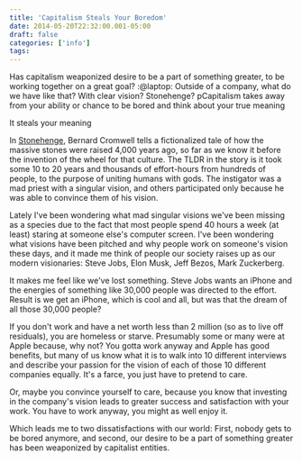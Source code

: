 ```yaml
---
title: 'Capitalism Steals Your Boredom'
date: 2014-05-20T22:32:00.001-05:00
draft: false
categories: ['info']
tags:
---
```


 Has capitalism weaponized desire to be a part of something greater, to be working together on a great goal? :@laptop:
Outside of a company, what do we have like that? With clear vision? Stonehenge?
pCapitalism takes away from your ability or chance to be bored and think about your true meaning

It steals your meaning

In [Stonehenge](https://www.goodreads.com/book/show/101086.Stonehenge), Bernard Cromwell tells a fictionalized tale of how the massive stones were raised 4,000 years ago, so far as we know it before the invention of the wheel for that culture. The TLDR in the story is it took some 10 to 20 years and thousands of effort-hours from hundreds of people, to the purpose of uniting humans with gods. The instigator was a mad priest with a singular vision, and others participated only because he was able to convince them of his vision.

Lately I've been wondering what mad singular visions we've been missing as a species due to the fact that most people spend 40 hours a week (at least) staring at someone else's computer screen. I've been wondering what visions have been pitched and why people work on someone's vision these days, and it made me think of people our society raises up as our modern visionaries: Steve Jobs, Elon Musk, Jeff Bezos, Mark Zuckerberg.

It makes me feel like we've lost something. Steve Jobs wants an iPhone and the energies of something like 30,000 people was directed to the effort. Result is we get an iPhone, which is cool and all, but was that the dream of all those 30,000 people?

If you don't work and have a net worth less than 2 million (so as to live off residuals), you are homeless or starve. Presumably some or many were at Apple because, why not? You gotta work anyway and Apple has good benefits, but many of us know what it is to walk into 10 different interviews and describe your passion for the vision of each of those 10 different companies equally. It's a farce, you just have to pretend to care.

Or, maybe you convince yourself to care, because you know that investing in the company's vision leads to greater success and satisfaction with your work. You have to work anyway, you might as well enjoy it.

Which leads me to two dissatisfactions with our world: First, nobody gets to be bored anymore, and second, our desire to be a part of something greater has been weaponized by capitalist entities.
